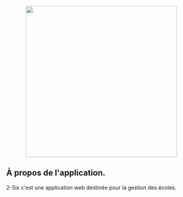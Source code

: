 <p align="center"><a href="{{route('home')}}" target="_blank"><img src="{{asset('public/img/ds.png')}}" width="400"></a></p>



## À propos de l'application.

2-Six c'est une application web destinée pour la gestion des écoles.



